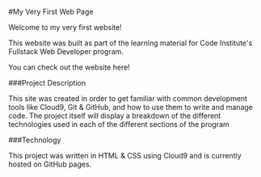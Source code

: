 #My Very First Web Page

Welcome to my very first website!

This website was built as part of the learning material for Code Institute's Fullstack Web Developer program.

You can check out the website here!

###Project Description

This site was created in order to get familiar with common development tools like Cloud9, Git & GitHub, and how to use them to write and manage code. The project itself will display a breakdown of the different technologies used in each of the different sections of the program


###Technology

This project was written in HTML & CSS using Cloud9 and is currently hosted on GitHub pages.